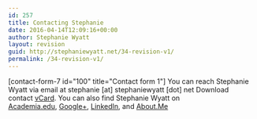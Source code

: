 ```yaml
---
id: 257
title: Contacting Stephanie
date: 2016-04-14T12:09:16+00:00
author: Stephanie Wyatt
layout: revision
guid: http://stephaniewyatt.net/34-revision-v1/
permalink: /34-revision-v1/
---
```

[contact-form-7 id="100" title="Contact form 1"]
You can reach Stephanie Wyatt via email at stephanie [at] stephaniewyatt [dot] net
Download contact <a title="StephanieWyatt.tell vCard download link" href="http://stephaniewyatt.net/stephaniewyatt.tel.vcf" target="_blank">vCard</a>. You can also find Stephanie Wyatt on <a title="Stephanie Wyatt on Academia.edu" href="http://academia.stephaniewyatt.net" target="_blank">Academia.edu</a>, <a title="Stephanie Wyatt Google Plus" href="http://g.stephaniewyatt.net" target="_blank">Google+</a>, <a title="Stephanie Wyatt on LinkedIn" href="http://stephaniewyatt.in" target="_blank">LinkedIn</a>, and <a title="Stephanie Wyatt on About Me" href="http://Stephaniewyatt.me" target="_blank">About.Me</a>